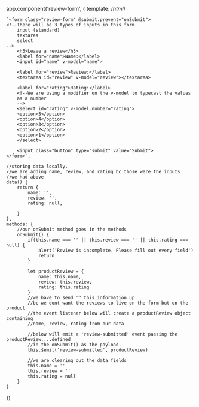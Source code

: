 app.component('review-form', {
    template:
    /*html*/
    
    
    `<form class="review-form" @submit.prevent="onSubmit">
    <!--There will be 3 types of inputs in this form. 
        input (standard)
        textarea
        select
    -->
        <h3>Leave a review</h3>
        <label for="name">Name:</label>
        <input id="name" v-model="name">

        <label for="review">Review:</label>      
        <textarea id="review" v-model="review"></textarea>

        <label for="rating">Rating:</label>
        <!--We are using a modifier on the v-model to typecast the values
        as a number
        -->
        <select id="rating" v-model.number="rating">
        <option>5</option>
        <option>4</option>
        <option>3</option>
        <option>2</option>
        <option>1</option>
        </select>

        <input class="button" type="submit" value="Submit">
    </form>`,
    
    //storing data locally.
    //we are adding name, review, and rating bc those were the inputs
    //we had above
    data() {
        return {
            name: '',
            review: '',
            rating: null,
            
        }
    },
    methods: {
        //our onSubmit method goes in the methods
        onSubmit() {
            if(this.name === '' || this.review === '' || this.rating === null) {
                alert('Review is incomplete. Please fill out every field')
                return
            }

            let productReview = {
                name: this.name,
                review: this.review,
                rating: this.rating
            }
            //we have to send ^^ this information up.
            //bc we dont want the reviews to live on the form but on the product
            //the event listener below will create a productReview object containing
            //name, review, rating from our data
            
            //below will emit a 'review-submitted' event passing the productReview....defined
            //in the onSubmit() as the payload. 
            this.$emit('review-submitted', productReview)
    
            //we are clearing out the data fields
            this.name = ''
            this.review = ''
            this.rating = null
        }
    }
})

